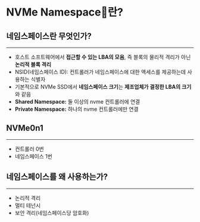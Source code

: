 # NVMe Namespace란?

## 네임스페이스란 무엇인가?

***

* 호스트 소프트웨어에서 **접근할 수 있는 LBA의 모음**, 즉 블록의 물리적 격리가 아닌 **논리적 블록 격리**
* NSID(네임스페이스 ID): 컨트롤러가 네임스페이스에 대한 액세스를 제공하는데 사용하는 식별자
* 기본적으로 NVMe SSD에서 **네임스페이스 크기**는 **제조업체가 결정한 LBA의 크기**와 같음
* **Shared Namespace:** 둘 이상의 nvme 컨트롤러에 연결
* **Private Namespace:** 하나의 nvme 컨트롤러에만 연결

## NVMe0n1

***

* 컨트롤러 0번
* 네임스페이스 1번

## 네임스페이스를 왜 사용하는가?

***

* 논리적 격리
* 멀티 테넌시
* 보안 격리(네임스페이스당 암호화)
